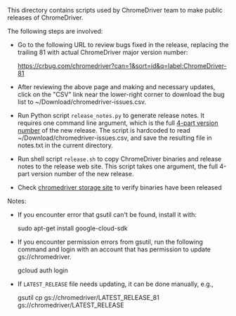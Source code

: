 This directory contains scripts used by ChromeDriver team to make public
releases of ChromeDriver.

The following steps are involved:

* Go to the following URL to review bugs fixed in the release, replacing the
  trailing 81 with actual ChromeDriver major version number:

  https://crbug.com/chromedriver?can=1&sort=id&q=label:ChromeDriver-81

* After reviewing the above page and making and necessary updates, click on the
  "CSV" link near the lower-right corner to download the bug list to
  ~/Download/chromedriver-issues.csv.

* Run Python script `release_notes.py` to generate release notes. It requires
  one command line argument, which is the full
  [4-part version number](https://www.chromium.org/developers/version-numbers)
  of the new release.
  The script is hardcoded to read ~/Download/chromedriver-issues.csv,
  and save the resulting file in notes.txt in the current directory.

* Run shell script `release.sh` to copy ChromeDriver binaries and release notes
  to the release web site. This script takes one argument, the full 4-part
  version number of the new release.

* Check
  [chromedriver storage site](https://chromedriver.storage.googleapis.com/index.html)
  to verify binaries have been released

Notes:

* If you encounter error that gsutil can't be found, install it with:

    sudo apt-get install google-cloud-sdk

* If you encounter permission errors from gsutil, run the following command and
  login with an account that has permission to update gs://chromedriver.

    gcloud auth login

* If `LATEST_RELEASE` file needs updating, it can be done manually, e.g.,

    gsutil cp gs://chromedriver/LATEST_RELEASE_81 gs://chromedriver/LATEST_RELEASE

